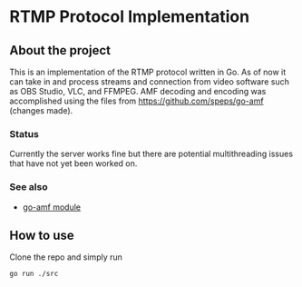 # RTMP Protocol Implementation

## About the project

This is an implementation of the RTMP protocol written in Go. As of now it can take in and process streams and connection from video software such as OBS Studio, VLC, and FFMPEG. AMF decoding and encoding was accomplished using the files from https://github.com/speps/go-amf (changes made). 

### Status

Currently the server works fine but there are potential multithreading issues that have not yet been worked on. 

### See also

* [go-amf module](https://github.com/speps/go-amf)

## How to use
Clone the repo and simply run 
```sh
go run ./src
```


